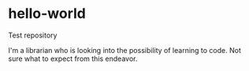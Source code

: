 # hello-world
Test repository


I'm a librarian who is looking into the possibility of learning to code.
Not sure what to expect from this endeavor.
